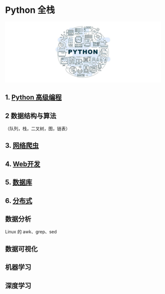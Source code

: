 # Python 全栈

![](./assets/images/00.jpg)

## 1. [Python 高级编程](Python高级编程/README.md)

## 2 数据结构与算法

（队列，栈，二叉树，图，链表）

## 3. [网络爬虫](网络爬虫/README.md)

## 4. [Web开发](Web开发/README.md)

## 5. [数据库](数据库/README.md)

## 6. [分布式](分布式/README.md)

## 数据分析

Linux 的 awk、grep、sed

## 数据可视化

## 机器学习

## 深度学习

